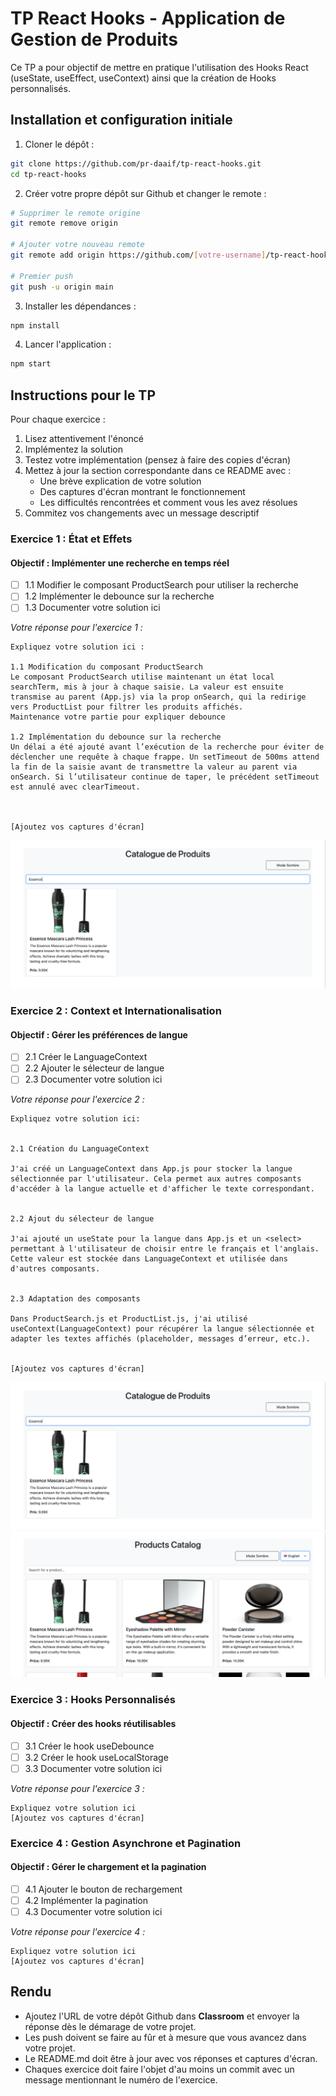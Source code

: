 # TP React Hooks - Application de Gestion de Produits

Ce TP a pour objectif de mettre en pratique l'utilisation des Hooks React (useState, useEffect, useContext) ainsi que la création de Hooks personnalisés.

## Installation et configuration initiale

1. Cloner le dépôt :
```bash
git clone https://github.com/pr-daaif/tp-react-hooks.git
cd tp-react-hooks
```

2. Créer votre propre dépôt sur Github et changer le remote :
```bash
# Supprimer le remote origine
git remote remove origin

# Ajouter votre nouveau remote
git remote add origin https://github.com/[votre-username]/tp-react-hooks.git

# Premier push
git push -u origin main
```

3. Installer les dépendances :
```bash
npm install
```

4. Lancer l'application :
```bash
npm start
```

## Instructions pour le TP

Pour chaque exercice :
1. Lisez attentivement l'énoncé
2. Implémentez la solution
3. Testez votre implémentation (pensez à faire des copies d'écran)
4. Mettez à jour la section correspondante dans ce README avec :
   - Une brève explication de votre solution
   - Des captures d'écran montrant le fonctionnement
   - Les difficultés rencontrées et comment vous les avez résolues
5. Commitez vos changements avec un message descriptif

### Exercice 1 : État et Effets 
#### Objectif : Implémenter une recherche en temps réel

- [ ] 1.1 Modifier le composant ProductSearch pour utiliser la recherche
- [ ] 1.2 Implémenter le debounce sur la recherche
- [ ] 1.3 Documenter votre solution ici

_Votre réponse pour l'exercice 1 :_
```
Expliquez votre solution ici : 

1.1 Modification du composant ProductSearch
Le composant ProductSearch utilise maintenant un état local searchTerm, mis à jour à chaque saisie. La valeur est ensuite transmise au parent (App.js) via la prop onSearch, qui la redirige vers ProductList pour filtrer les produits affichés.
Maintenance votre partie pour expliquer debounce

1.2 Implémentation du debounce sur la recherche
Un délai a été ajouté avant l’exécution de la recherche pour éviter de déclencher une requête à chaque frappe. Un setTimeout de 500ms attend la fin de la saisie avant de transmettre la valeur au parent via onSearch. Si l’utilisateur continue de taper, le précédent setTimeout est annulé avec clearTimeout.



[Ajoutez vos captures d'écran]
```
![Aperçu de l'exercice 1](public/images/exercice_1_1.png)

### Exercice 2 : Context et Internationalisation
#### Objectif : Gérer les préférences de langue

- [ ] 2.1 Créer le LanguageContext
- [ ] 2.2 Ajouter le sélecteur de langue
- [ ] 2.3 Documenter votre solution ici

_Votre réponse pour l'exercice 2 :_
```
Expliquez votre solution ici: 


2.1 Création du LanguageContext

J'ai créé un LanguageContext dans App.js pour stocker la langue sélectionnée par l'utilisateur. Cela permet aux autres composants d'accéder à la langue actuelle et d'afficher le texte correspondant.


2.2 Ajout du sélecteur de langue

J'ai ajouté un useState pour la langue dans App.js et un <select> permettant à l'utilisateur de choisir entre le français et l'anglais. Cette valeur est stockée dans LanguageContext et utilisée dans d'autres composants.


2.3 Adaptation des composants

Dans ProductSearch.js et ProductList.js, j'ai utilisé useContext(LanguageContext) pour récupérer la langue sélectionnée et adapter les textes affichés (placeholder, messages d’erreur, etc.).


[Ajoutez vos captures d'écran]
```
![Aperçu de l'exercice 2](public/images/exercice_2_fr.png)
![Aperçu de l'exercice 2_](public/images/exercice_2_en.png)



### Exercice 3 : Hooks Personnalisés
#### Objectif : Créer des hooks réutilisables

- [ ] 3.1 Créer le hook useDebounce
- [ ] 3.2 Créer le hook useLocalStorage
- [ ] 3.3 Documenter votre solution ici

_Votre réponse pour l'exercice 3 :_
```
Expliquez votre solution ici
[Ajoutez vos captures d'écran]
```

### Exercice 4 : Gestion Asynchrone et Pagination
#### Objectif : Gérer le chargement et la pagination

- [ ] 4.1 Ajouter le bouton de rechargement
- [ ] 4.2 Implémenter la pagination
- [ ] 4.3 Documenter votre solution ici

_Votre réponse pour l'exercice 4 :_
```
Expliquez votre solution ici
[Ajoutez vos captures d'écran]
```

## Rendu

- Ajoutez l'URL de votre dépôt Github dans  **Classroom** et envoyer la réponse dès le démarage de votre projet.
- Les push doivent se faire au fûr et à mesure que vous avancez dans votre projet.
- Le README.md doit être à jour avec vos réponses et captures d'écran. 
- Chaques exercice doit faire l'objet d'au moins un commit avec un message mentionnant le numéro de l'exercice.